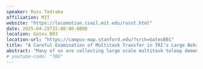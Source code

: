 ```yaml
---
speaker: Russ Tedrake
affiliation: MIT
website: "https://locomotion.csail.mit.edu/russt.html"
date: 2025-04-25T15:00:00-0000
location: Gates B03
location-url: "https://campus-map.stanford.edu/?srch=GatesB01"
title: "A Careful Examination of Multitask Transfer in TRI’s Large Behavior Models for Dexterous Manipulation"
abstract: "Many of us are collecting large scale multitask teleop demonstration data for manipulation, with the belief that it can enable rapidly deploying robots in novel applications and delivering robustness in the "open world". But rigorous evaluation of these models is a bottleneck. In this talk, I'll describe our recent efforts at TRI to quantify some of the key 'multitask hypotheses', and some of the tools that we've built in order to make key decisions about data, architecture, and hyperparameters more quickly and with more confidence. And, of course, I’ll bring some cool robot videos."
# youtube-code: "TBD"
---
```

